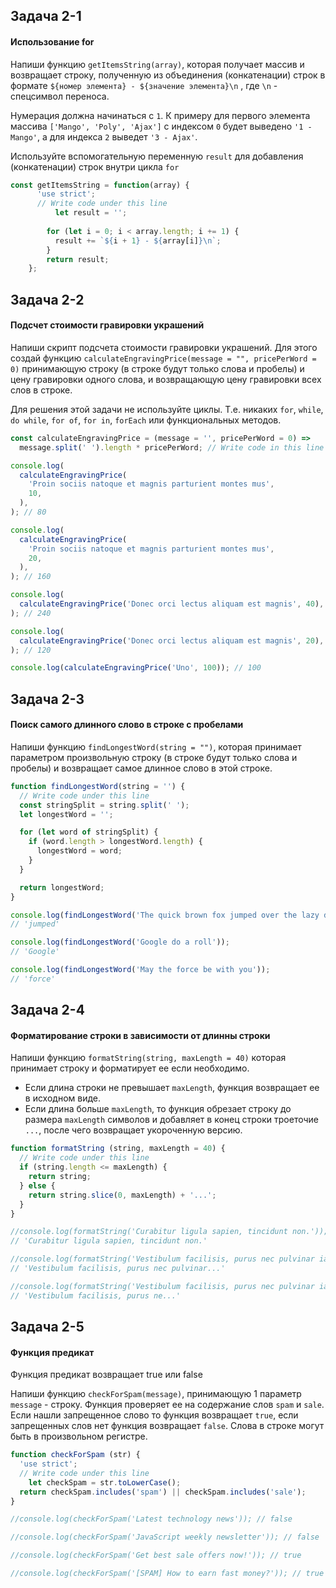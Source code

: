 ## Задача 2-1

#### Использование for

Напиши функцию  `getItemsString(array)`, которая получает массив и возвращает строку, полученную из объединения (конкатенации) строк в формате  `${номер элемента} - ${значение элемента}\n`  , где  `\n`  - спецсимвол переноса.

Нумерация должна начинаться с  `1`. К примеру для первого элемента массива  `['Mango', 'Poly', 'Ajax']`  с индексом  `0`  будет выведено  `'1 - Mango'`, а для индекса  `2`  выведет  `'3 - Ajax'`.

Используйте вспомогательную переменную  `result`  для добавления (конкатенации) строк внутри цикла  `for`

```javascript
const getItemsString = function(array) {
      'use strict';
      // Write code under this line
          let result = '';
    
        for (let i = 0; i < array.length; i += 1) {
          result += `${i + 1} - ${array[i]}\n`;
        }
        return result; 
    };
```


## Задача 2-2

#### Подсчет стоимости гравировки украшений

Напиши скрипт подсчета стоимости гравировки украшений. Для этого создай функцию  `calculateEngravingPrice(message = "", pricePerWord = 0)`  принимающую строку (в строке будут только слова и пробелы) и цену гравировки одного слова, и возвращающую цену гравировки всех слов в строке.

Для решения этой задачи не используйте циклы. Т.е. никаких  `for`,  `while`,  `do while`,  `for of`,  `for in`,  `forEach`  или функциональных методов.

```javascript
const calculateEngravingPrice = (message = '', pricePerWord = 0) =>
  message.split(' ').length * pricePerWord; // Write code in this line

console.log(
  calculateEngravingPrice(
    'Proin sociis natoque et magnis parturient montes mus',
    10,
  ),
); // 80

console.log(
  calculateEngravingPrice(
    'Proin sociis natoque et magnis parturient montes mus',
    20,
  ),
); // 160

console.log(
  calculateEngravingPrice('Donec orci lectus aliquam est magnis', 40),
); // 240

console.log(
  calculateEngravingPrice('Donec orci lectus aliquam est magnis', 20),
); // 120

console.log(calculateEngravingPrice('Uno', 100)); // 100

```


## Задача 2-3

#### Поиск самого длинного слово в строке с пробелами

Напиши функцию  `findLongestWord(string = "")`, которая принимает параметром произвольную строку (в строке будут только слова и пробелы) и возвращает самое длинное слово в этой строке.

```javascript
function findLongestWord(string = '') {
  // Write code under this line
  const stringSplit = string.split(' ');
  let longestWord = '';

  for (let word of stringSplit) {
    if (word.length > longestWord.length) {
      longestWord = word;
    }
  }

  return longestWord;
}

console.log(findLongestWord('The quick brown fox jumped over the lazy dog'));
// 'jumped'

console.log(findLongestWord('Google do a roll'));
// 'Google'

console.log(findLongestWord('May the force be with you'));
// 'force'

```



## Задача 2-4

#### Форматирование строки в зависимости от длинны строки

Напиши функцию  `formatString(string, maxLength = 40)`  которая принимает строку и форматирует ее если необходимо.

-   Если длина строки не превышает  `maxLength`, функция возвращает ее в исходном виде.
-   Если длина больше  `maxLength`, то функция обрезает строку до размера  `maxLength`  символов и добавляет в конец строки троеточие  `...`, после чего возвращает укороченную версию.

```javascript
function formatString (string, maxLength = 40) {
  // Write code under this line
  if (string.length <= maxLength) {
    return string;
  } else {
    return string.slice(0, maxLength) + '...';
  }
}

//console.log(formatString('Curabitur ligula sapien, tincidunt non.'));
// 'Curabitur ligula sapien, tincidunt non.'

//console.log(formatString('Vestibulum facilisis, purus nec pulvinar iaculis.'));
// 'Vestibulum facilisis, purus nec pulvinar...'

//console.log(formatString('Vestibulum facilisis, purus nec pulvinar iaculis.', 30));
// 'Vestibulum facilisis, purus ne...'
```

## Задача 2-5

#### Функция предикат

Функция предикат возвращает true или false

Напиши функцию  `checkForSpam(message)`, принимающую 1 параметр  `message`  - строку. Функция проверяет ее на содержание слов  `spam`  и  `sale`. Если нашли запрещенное слово то функция возвращает  `true`, если запрещенных слов нет функция возвращает  `false`. Слова в строке могут быть в произвольном регистре.

```javascript
function checkForSpam (str) { 
  'use strict';
  // Write code under this line
    let checkSpam = str.toLowerCase();
  return checkSpam.includes('spam') || checkSpam.includes('sale');
}

//console.log(checkForSpam('Latest technology news')); // false

//console.log(checkForSpam('JavaScript weekly newsletter')); // false

//console.log(checkForSpam('Get best sale offers now!')); // true

//console.log(checkForSpam('[SPAM] How to earn fast money?')); // true
```
